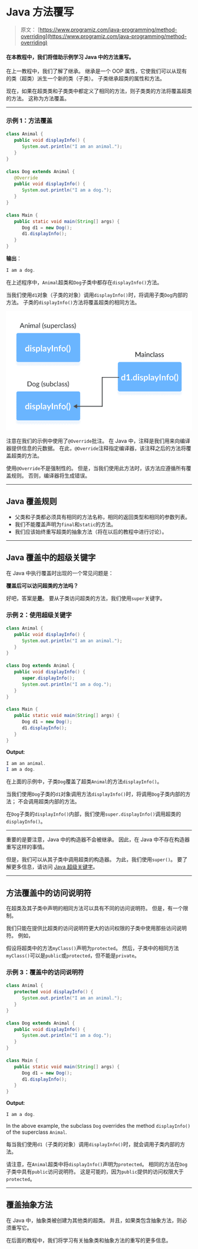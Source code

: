 # Java 方法覆写

> 原文： [https://www.programiz.com/java-programming/method-overriding](https://www.programiz.com/java-programming/method-overriding)

#### 在本教程中，我们将借助示例学习 Java 中的方法重写。

在上一教程中，我们了解了继承。 继承是一个 OOP 属性，它使我们可以从现有的类（超类）派生一个新的类（子类）。 子类继承超类的属性和方法。

现在，如果在超类类和子类类中都定义了相同的方法，则子类类的方法将覆盖超类的方法。 这称为方法覆盖。

* * *

### 示例 1：方法覆盖

```java
class Animal {
   public void displayInfo() {
      System.out.println("I am an animal.");
   }
}

class Dog extends Animal {
   @Override
   public void displayInfo() {
      System.out.println("I am a dog.");
   }
}

class Main {
   public static void main(String[] args) {
      Dog d1 = new Dog();
      d1.displayInfo();
   }
} 
```

**输出**：

```java
I am a dog. 
```

在上述程序中，`Animal`超类和`Dog`子类中都存在`displayInfo()`方法。

当我们使用`d1`对象（子类的对象）调用`displayInfo()`时，将调用子类`Dog`内部的方法。 子类的`displayInfo()`方法将覆盖超类的相同方法。

![Working of method overriding in Java.](img/f82fa138b161013f631b9a4d17810531.png "Method Overriding in Java")

注意在我们的示例中使用了`@Override`批注。 在 Java 中，注释是我们用来向编译器提供信息的元数据。 在此，`@Override`注释指定编译器，该注释之后的方法将覆盖超类的方法。

使用`@Override`不是强制性的。 但是，当我们使用此方法时，该方法应遵循所有覆盖规则。 否则，编译器将生成错误。

* * *

## Java 覆盖规则

*   父类和子类都必须具有相同的方法名称，相同的返回类型和相同的参数列表。
*   我们不能覆盖声明为`final`和`static`的方法。
*   我们应该始终重写超类的抽象方法（将在以后的教程中进行讨论）。

* * *

## Java 覆盖中的超级关键字

在 Java 中执行覆盖时出现的一个常见问题是：

**覆盖后可以访问超类的方法吗？**

好吧，答案是**是**。 要从子类访问超类的方法，我们使用`super`关键字。

### 示例 2：使用超级关键字

```java
class Animal {
   public void displayInfo() {
      System.out.println("I am an animal.");
   }
}

class Dog extends Animal {
   public void displayInfo() {
      super.displayInfo();
      System.out.println("I am a dog.");
   }
}

class Main {
   public static void main(String[] args) {
      Dog d1 = new Dog();
      d1.displayInfo();
   }
} 
```

**Output**:

```java
I am an animal.
I am a dog. 
```

在上面的示例中，子类`Dog`覆盖了超类`Animal`的方法`displayInfo()`。

当我们使用`Dog`子类的`d1`对象调用方法`displayInfo()`时，将调用`Dog`子类内部的方法； 不会调用超类内部的方法。

在`Dog`子类的`displayInfo()`内部，我们使用`super.displayInfo()`调用超类的`displayInfo()`。

* * *

重要的是要注意，Java 中的构造器不会被继承。 因此，在 Java 中不存在构造器重写这样的事情。

但是，我们可以从其子类中调用超类的构造器。 为此，我们使用`super()`。 要了解更多信息，请访问 [Java 超级关键字](/java-programming/super-keyword "Java super keyword")。

* * *

## 方法覆盖中的访问说明符

在超类及其子类中声明的相同方法可以具有不同的访问说明符。 但是，有一个限制。

我们只能在提供比超类的访问说明符更大的访问权限的子类中使用那些访问说明符。 例如，

假设将超类中的方法`myClass()`声明为`protected`。 然后，子类中的相同方法`myClass()`可以是`public`或`protected`，但不能是`private`。

### 示例 3：覆盖中的访问说明符

```java
class Animal {
   protected void displayInfo() {
      System.out.println("I am an animal.");
   }
}

class Dog extends Animal {
   public void displayInfo() {
      System.out.println("I am a dog.");
   }
}

class Main {
   public static void main(String[] args) {
      Dog d1 = new Dog();
      d1.displayInfo();
   }
} 
```

**Output**:

```java
I am a dog. 
```

In the above example, the subclass `Dog` overrides the method `displayInfo()` of the superclass `Animal`.

每当我们使用`d1`（子类的对象）调用`displayInfo()`时，就会调用子类内部的方法。

请注意，在`Animal`超类中将`displayInfo()`声明为`protected`。 相同的方法在`Dog`子类中具有`public`访问说明符。 这是可能的，因为`public`提供的访问权限大于`protected`。

* * *

## 覆盖抽象方法

在 Java 中，抽象类被创建为其他类的超类。 并且，如果类包含抽象方法，则必须重写它。

在后面的教程中，我们将学习有关抽象类和抽象方法的重写的更多信息。